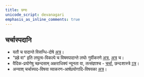 ```yaml
---
title: छन्दः
unicode_script: devanagari
emphasis_as_inline_comments: true
---
```


## चर्चास्पदानि
- यतौ च पादान्ते विसन्धि-दोषे [अत्र](https://groups.google.com/forum/#!msg/padyadhaaraa/fSRcKGdmw0o/HaeNz448RRcJ)।
- "प्रह्रे वा" इति लघुत्व-विकल्पे च विषमपादान्ते लघोः गुर्वीकरणे [अत्र](https://groups.google.com/forum/#!searchin/padyadhaaraa/%E0%A4%AA%E0%A5%8D%E0%A4%B0%E0%A4%B9%E0%A5%8D%E0%A4%B0%E0%A5%87$20%E0%A4%B5%E0%A4%BE/padyadhaaraa/xcadHtGrzME/vptW0L0-IOIJ), [अत्र](https://groups.google.com/forum/#!topic/bvparishat/XJ6vc-d61Rk) च।
- वैदिक\-प्रयोगेषु च्छन्दसाम् अक्षराधिक्यं न्यूनता वा, तत्संज्ञाश्च \- [चर्चा](https://groups.google.com/forum/#!topic/bvparishat/Sb1uRem4fHE), छन्दःशास्त्रे [ऽत्र](https://archive.org/stream/chandahsutram00pinguoft#page/n51/mode/2up)।  
- अन्याश् चर्चास्पद-विषया व्याकरण-आर्षप्रयोगादि-विषयका [अत्र](https://sites.google.com/site/samskrtamsfo/an-ya/vyakaranam)।
